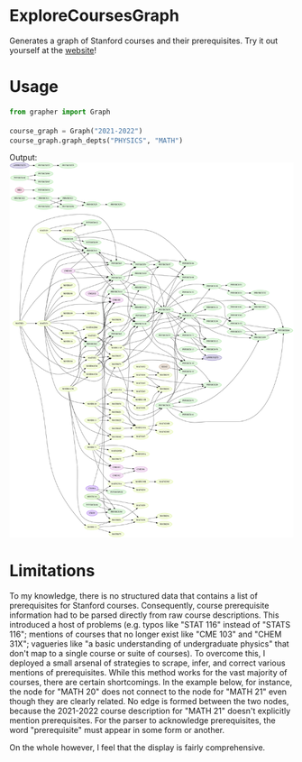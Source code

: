 # ExploreCoursesGraph

Generates a graph of Stanford courses and their prerequisites. Try it out yourself at the [website](https://flyingworkshop.github.io/ExploreCoursesGraph/)!

# Usage
```python
from grapher import Graph

course_graph = Graph("2021-2022")
course_graph.graph_depts("PHYSICS", "MATH")
```

Output:
![alt text](https://github.com/FlyingWorkshop/ExploreCoursesGraph/blob/main/showcase.gv.png)


# Limitations

To my knowledge, there is no structured data that contains a list of prerequisites for Stanford courses. Consequently, course prerequisite information had to be parsed directly from raw course descriptions. This introduced a host of problems (e.g. typos like "STAT 116" instead of "STATS 116"; mentions of courses that no longer exist like "CME 103" and "CHEM 31X"; vagueries like "a basic understanding of undergraduate physics" that don't map to a single course or suite of courses). To overcome this, I deployed a small arsenal of strategies to scrape, infer, and correct various mentions of prerequisites. While this method works for the vast majority of courses, there are certain shortcomings. In the example below, for instance, the node for "MATH 20" does not connect to the node for "MATH 21" even though they are clearly related. No edge is formed between the two nodes, because the 2021-2022 course description for "MATH 21" doesn't explicitly mention prerequisites. For the parser to acknowledge prerequisites, the word "prerequisite" must appear in some form or another. 

On the whole however, I feel that the display is fairly comprehensive.
